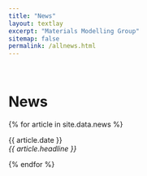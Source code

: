 ```yaml
---
title: "News"
layout: textlay
excerpt: "Materials Modelling Group"
sitemap: false
permalink: /allnews.html
---
```


&nbsp;

# News

{% for article in site.data.news %}
<p>{{ article.date }} <br>
<em>{{ article.headline }}</em></p>
{% endfor %}
